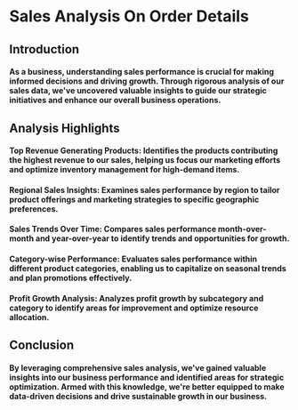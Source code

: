 # Sales Analysis On Order Details

## Introduction

#### As a business, understanding sales performance is crucial for making informed decisions and driving growth. Through rigorous analysis of our sales data, we've uncovered valuable insights to guide our strategic initiatives and enhance our overall business operations.
 
## Analysis Highlights

#### Top Revenue Generating Products: Identifies the products contributing the highest revenue to our sales, helping us focus our marketing efforts and optimize inventory management for high-demand items.

#### Regional Sales Insights: Examines sales performance by region to tailor product offerings and marketing strategies to specific geographic preferences.

#### Sales Trends Over Time: Compares sales performance month-over-month and year-over-year to identify trends and opportunities for growth.

#### Category-wise Performance: Evaluates sales performance within different product categories, enabling us to capitalize on seasonal trends and plan promotions effectively.

#### Profit Growth Analysis: Analyzes profit growth by subcategory and category to identify areas for improvement and optimize resource allocation.

## Conclusion
#### By leveraging comprehensive sales analysis, we've gained valuable insights into our business performance and identified areas for strategic optimization. Armed with this knowledge, we're better equipped to make data-driven decisions and drive sustainable growth in our business.
